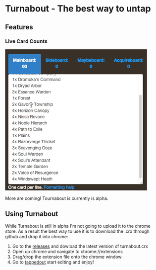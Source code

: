 # Turnabout - The best way to untap

## Features
### Live Card Counts

![card counts](https://raw.githubusercontent.com/trescenzi/i/master/card_count.gif)

More are coming! Tournabout is currently is alpha.

## Using Turnabout
While Turnabout is still in alpha I'm not going to upload it to the chrome store. 
As a result the best way to use it is to download the .crx through github and drop
it into chrome:

  1. Go to the [releases](https://github.com/trescenzi/turnabout/releases) and dowload the latest version of turnabout.crx
  2. Open up chrome and navigate to chrome://extensions
  3. Drag/drop the extension file onto the chrome window
  4. Go to [tappedout](tappedout.com) start editing and enjoy!
